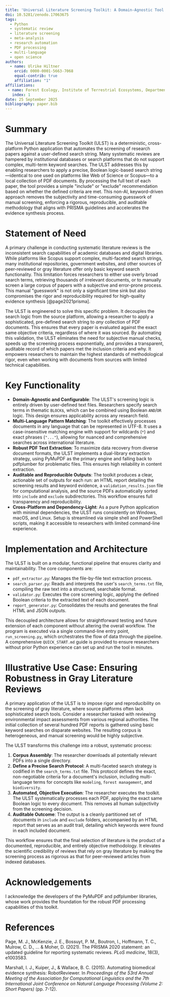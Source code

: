 ```yaml
---
title: 'Universal Literature Screening Toolkit: A Domain-Agnostic Tool for Automated, Reproducible Literature Screening'
doi: 10.5281/zenodo.17063675
tags:
  - Python
  - systematic review
  - literature screening
  - meta-analysis
  - research automation
  - PDF processing
  - multi-language
  - open science
authors:
  - name: Ulrike Hiltner
    orcid: 0000-0001-5663-7068
    equal-contrib: true
    affiliation: "1"
affiliations:
 - name: Forest Ecology, Institute of Terrestrial Ecosystems, Department of Environmental Systems Science, ETH Zurich, Zurich, Switzerland
   index: 1
date: 25 September 2025
bibliography: paper.bib
---
```


# Summary

The Universal Literature Screening Toolkit (ULST) is a deterministic, cross-platform Python application that automates the screening of research papers against a user-defined search string. Many systematic reviews are hampered by institutional databases or search platforms that do not support complex, multi-term keyword searches. The ULST addresses this by enabling researchers to apply a precise, Boolean logic-based search string—identical to one used on platforms like Web of Science or Scopus—to a local collection of PDF documents. By processing the full text of each paper, the tool provides a simple "include" or "exclude" recommendation based on whether the defined criteria are met. This non-AI, keyword-driven approach removes the subjectivity and time-consuming guesswork of manual screening, enforcing a rigorous, reproducible, and auditable methodology that aligns with PRISMA guidelines and accelerates the evidence synthesis process.

# Statement of Need

A primary challenge in conducting systematic literature reviews is the inconsistent search capabilities of academic databases and digital libraries. While platforms like Scopus support complex, multi-faceted search strings, many institutional repositories, government websites, and other sources of peer-reviewed or gray literature offer only basic keyword search functionality. This limitation forces researchers to either use overly broad search terms, retrieving thousands of irrelevant documents, or to manually screen a large corpus of papers with a subjective and error-prone process. This manual "guesswork" is not only a significant time sink but also compromises the rigor and reproducibility required for high-quality evidence synthesis [@page2021prisma].

The ULST is engineered to solve this specific problem. It decouples the search logic from the source platform, allowing a researcher to apply a sophisticated, pre-defined search string to *any* collection of PDF documents. This ensures that every paper is evaluated against the exact same objective criteria, regardless of where it was sourced. By automating this validation, the ULST eliminates the need for subjective manual checks, speeds up the screening process exponentially, and provides a transparent, auditable record of which papers met the inclusion criteria and why. It empowers researchers to maintain the highest standards of methodological rigor, even when working with documents from sources with limited technical capabilities.

# Key Functionality

- **Domain-Agnostic and Configurable**: The ULST's screening logic is entirely driven by user-defined text files. Researchers specify search terms in thematic `BLOCK`s, which can be combined using Boolean `AND`/`OR` logic. This design ensures applicability across any research field.
- **Multi-Language Pattern Matching**: The toolkit effectively processes documents in any language that can be represented in UTF-8. It uses a case-insensitive matching engine with support for wildcards (`*`) and exact phrases (`"..."`), allowing for nuanced and comprehensive searches across international literature.
- **Robust PDF Text Extraction**: To maximize data recovery from diverse document formats, the ULST implements a dual-library extraction strategy, using PyMuPDF as the primary engine and falling back to pdfplumber for problematic files. This ensures high reliability in content extraction.
- **Auditable and Reproducible Outputs**: The toolkit produces a clear, actionable set of outputs for each run: an HTML report detailing the screening results and keyword evidence, a `validation_results.json` file for computational analysis, and the source PDFs automatically sorted into `include` and `exclude` subdirectories. This workflow ensures full transparency and reproducibility.
- **Cross-Platform and Dependency-Light**: As a pure Python application with minimal dependencies, the ULST runs consistently on Windows, macOS, and Linux. Setup is streamlined via simple shell and PowerShell scripts, making it accessible to researchers with limited command-line experience.

# Implementation and Architecture

The ULST is built on a modular, functional pipeline that ensures clarity and maintainability. The core components are:
- `pdf_extractor.py`: Manages the file-by-file text extraction process.
- `search_parser.py`: Reads and interprets the user's `search_terms.txt` file, compiling the raw text into a structured, searchable format.
- `validator.py`: Executes the core screening logic, applying the defined Boolean criteria to the extracted text of each document.
- `report_generator.py`: Consolidates the results and generates the final HTML and JSON outputs.

This decoupled architecture allows for straightforward testing and future extension of each component without altering the overall workflow. The program is executed via a single command-line entry point, `run_screening.py`, which orchestrates the flow of data through the pipeline. A comprehensive `QUICK_START.md` guide is provided to ensure researchers without prior Python experience can set up and run the tool in minutes.

# Illustrative Use Case: Ensuring Robustness in Gray Literature Reviews

A primary application of the ULST is to impose rigor and reproducibility on the screening of gray literature, where source platforms often lack sophisticated search tools. Consider a researcher tasked with reviewing environmental impact assessments from various regional authorities. The initial collection of several hundred PDF reports is gathered using basic keyword searches on disparate websites. The resulting corpus is heterogeneous, and manual screening would be highly subjective.

The ULST transforms this challenge into a robust, systematic process:
1.  **Corpus Assembly**: The researcher downloads all potentially relevant PDFs into a single directory.
2.  **Define a Precise Search Protocol**: A multi-faceted search strategy is codified in the `search_terms.txt` file. This protocol defines the exact, non-negotiable criteria for a document's inclusion, including multi-language terms for concepts like `modeling`, `forest management`, and `biodiversity`.
3.  **Automated, Objective Execution**: The researcher executes the toolkit. The ULST systematically processes each PDF, applying the exact same Boolean logic to every document. This removes all human subjectivity from the screening decision.
4.  **Auditable Outcome**: The output is a cleanly partitioned set of documents in `include` and `exclude` folders, accompanied by an HTML report that serves as an audit trail, detailing which keywords were found in each included document.

This workflow ensures that the final selection of literature is the product of a documented, reproducible, and entirely objective methodology. It elevates the scientific credibility of reviews that rely on gray literature by making the screening process as rigorous as that for peer-reviewed articles from indexed databases.

# Acknowledgements

I acknowledge the developers of the PyMuPDF and pdfplumber libraries, whose work provides the foundation for the robust PDF processing capabilities of this toolkit.

# References

Page, M. J., McKenzie, J. E., Bossuyt, P. M., Boutron, I., Hoffmann, T. C., Mulrow, C. D., ... & Moher, D. (2021). The PRISMA 2020 statement: an updated guideline for reporting systematic reviews. *PLoS medicine*, 18(3), e1003583.

Marshall, I. J., Kuiper, J., & Wallace, B. C. (2015). Automating biomedical evidence synthesis: RobotReviewer. In *Proceedings of the 53rd Annual Meeting of the Association for Computational Linguistics and the 7th International Joint Conference on Natural Language Processing (Volume 2: Short Papers)* (pp. 7-12).
